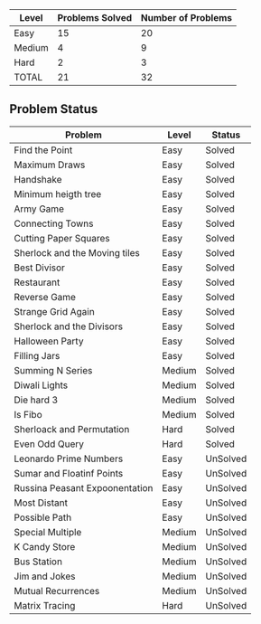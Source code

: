 |Level|Problems Solved|Number of Problems|
|-----|---------------|------------------|
|Easy|15|20|
|Medium|4|9|
|Hard|2|3|
|TOTAL|21|32|

Problem Status
---
|Problem|Level|Status|
|-------|-----|------|
|Find the Point|Easy|Solved|
|Maximum Draws|Easy|Solved|
|Handshake|Easy|Solved|
|Minimum heigth tree|Easy|Solved|
|Army Game|Easy|Solved|
|Connecting Towns|Easy|Solved|
|Cutting Paper Squares|Easy|Solved|
|Sherlock and the Moving tiles|Easy|Solved|
|Best Divisor|Easy|Solved|
|Restaurant|Easy|Solved|
|Reverse Game|Easy|Solved|
|Strange Grid Again|Easy|Solved|
|Sherlock and the Divisors|Easy|Solved|
|Halloween Party|Easy|Solved|
|Filling Jars|Easy|Solved|
|Summing N Series|Medium|Solved|
|Diwali Lights|Medium|Solved|
|Die hard 3|Medium|Solved|
|Is Fibo|Medium|Solved|
|Sherloack and Permutation|Hard|Solved|
|Even Odd Query|Hard|Solved|
|Leonardo Prime Numbers|Easy|UnSolved|
|Sumar and Floatinf Points|Easy|UnSolved|
|Russina Peasant Expoonentation|Easy|UnSolved|
|Most Distant |Easy|UnSolved|
|Possible Path|Easy|UnSolved|
|Special Multiple|Medium|UnSolved|
|K Candy Store|Medium|UnSolved|
|Bus Station|Medium|UnSolved|
|Jim and Jokes |Medium|UnSolved|
|Mutual Recurrences|Medium|UnSolved|
|Matrix Tracing|Hard|UnSolved|
